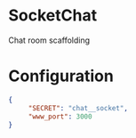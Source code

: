 SocketChat
==========

Chat room scaffolding

Configuration
======
```JSON
{
     "SECRET": "chat__socket",
     "www_port": 3000
}
```

